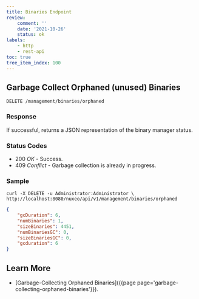```yaml
---
title: Binaries Endpoint
review:
    comment: ''
    date: '2021-10-26'
    status: ok
labels:
    - http
    - rest-api
toc: true
tree_item_index: 100
---
```


## Garbage Collect Orphaned (unused) Binaries

```
DELETE /management/binaries/orphaned
```

### Response

If successful, returns a JSON representation of the binary manager status.

### Status Codes

- 200 *OK* - Success.
- 409 *Conflict* - Garbage collection is already in progress.

### Sample

```curl
curl -X DELETE -u Administrator:Administrator \
http://localhost:8080/nuxeo/api/v1/management/binaries/orphaned
```

```json
{
    "gcDuration": 6,
    "numBinaries": 1,
    "sizeBinaries": 4451,
    "numBinariesGC": 0,
    "sizeBinariesGC": 0,
    "gcduration": 6
}
```

## Learn More

- [Garbage-Collecting Orphaned Binaries]({{page page='garbage-collecting-orphaned-binaries'}}).
